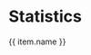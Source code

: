 # Statistics

<script setup>
  import { ref } from 'vue'
  import Tree from '../../components/statistics/Tree.vue'

  const tab = ref(null)
  const items = ref([
    {
        name: 'WZP',
        value: 1
    }
  ]);
</script>

<v-tabs
  v-model="tab"
  align-tabs="center"
  color="primary">
  <v-tab v-for="item in items" :key="item.value" :value="item.value">
      {{ item.name }}
  </v-tab>
</v-tabs>
<v-tabs-window v-model="tab">
  <v-tabs-window-item :value="1">
    <Tree :federal_state="5"/>
  </v-tabs-window-item>
</v-tabs-window>
